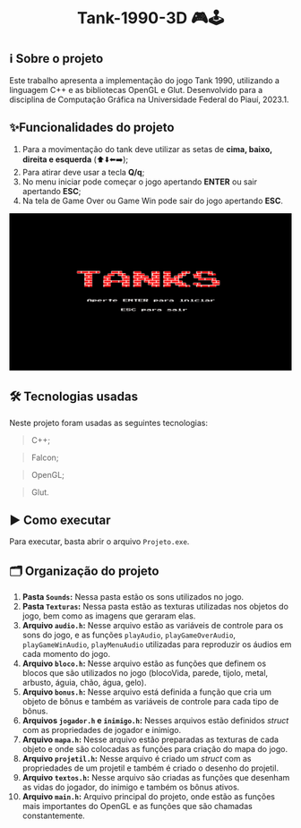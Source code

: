 <h1 align="center"> Tank-1990-3D 🎮🕹 </h1>

## ℹ️ Sobre o projeto

Este trabalho apresenta a implementação do jogo Tank 1990, utilizando a linguagem C++ e as bibliotecas OpenGL e Glut. Desenvolvido para a disciplina de Computação Gráfica na Universidade Federal do Piauí, 2023.1.

## ✨Funcionalidades do projeto

1. Para a movimentação do tank deve utilizar as setas de **cima, baixo, direita e esquerda** (⬆️⬇️⬅️➡️);
2. Para atirar deve usar a tecla **Q/q**;
3. No menu iniciar pode começar o jogo apertando **ENTER** ou sair apertando **ESC**;
4. Na tela de Game Over ou Game Win pode sair do jogo apertando **ESC**.

<p align="center">
  <img src='tank_1990.gif' alt= '' />
</p>

## 🛠️ Tecnologias usadas

Neste projeto foram usadas as seguintes tecnologias:

> C++;

> Falcon;

> OpenGL;

> Glut.

## ▶️ Como executar

Para executar, basta abrir o arquivo `Projeto.exe`.

## 🗂️ Organização do projeto

1. **Pasta `Sounds`:** Nessa pasta estão os sons utilizados no jogo.
2. **Pasta `Texturas`:** Nessa pasta estão as texturas utilizadas nos objetos do jogo, bem como as imagens que geraram elas.
3. **Arquivo `audio.h`:** Nesse arquivo estão as variáveis de controle para os sons do jogo, e as funções `playAudio`, `playGameOverAudio`, `playGameWinAudio`, `playMenuAudio` utilizadas para reproduzir os áudios em cada momento do jogo.
4. **Arquivo `bloco.h`:** Nesse arquivo estão as funções que definem os blocos que são utilizados no jogo (blocoVida, parede, tijolo, metal, arbusto, águia, chão, água, gelo).
5. **Arquivo `bonus.h`:** Nesse arquivo está definida a função que cria um objeto de bônus e também as variáveis de controle para cada tipo de bônus.
6. **Arquivos `jogador.h` e `inimigo.h`:** Nesses arquivos estão definidos *struct* com as propriedades de jogador e inimigo.
7. **Arquivo `mapa.h`:** Nesse arquivo estão preparadas as texturas de cada objeto e onde são colocadas as funções para criação do mapa do jogo.
8. **Arquivo `projetil.h`:** Nesse arquivo é criado um *struct* com as propriedades de um projetil e também é criado o desenho do projetil.
9. **Arquivo `textos.h`:** Nesse arquivo são criadas as funções que desenham as vidas do jogador, do inimigo e também os bônus ativos.
10. **Arquivo `main.h`:** Arquivo principal do projeto, onde estão as funções mais importantes do OpenGL e as funções que são chamadas constantemente.